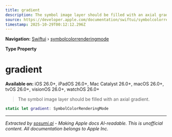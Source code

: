 ```yaml
---
title: gradient
description: The symbol image layer should be filled with an axial gradient.
source: https://developer.apple.com/documentation/swiftui/symbolcolorrenderingmode/gradient
timestamp: 2025-10-29T00:12:12.296Z
---
```


**Navigation:** [Swiftui](/documentation/swiftui) › [symbolcolorrenderingmode](/documentation/swiftui/symbolcolorrenderingmode)

**Type Property**

# gradient

**Available on:** iOS 26.0+, iPadOS 26.0+, Mac Catalyst 26.0+, macOS 26.0+, tvOS 26.0+, visionOS 26.0+, watchOS 26.0+

> The symbol image layer should be filled with an axial gradient.

```swift
static let gradient: SymbolColorRenderingMode
```

---

*Extracted by [sosumi.ai](https://sosumi.ai) - Making Apple docs AI-readable.*
*This is unofficial content. All documentation belongs to Apple Inc.*
